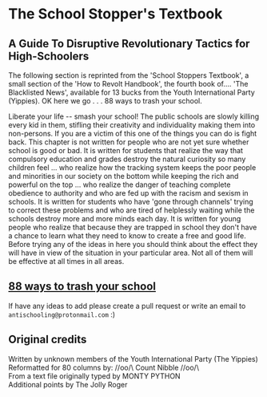 # The School Stopper's Textbook
## A Guide To Disruptive Revolutionary Tactics for High-Schoolers

The following section is reprinted from the 'School Stoppers Textbook', a small section of the 'How to Revolt Handbook', the fourth book of.... 'The Blacklisted News', available for 13 bucks from the Youth International Party (Yippies). OK here we go . . . 88 ways to trash your school.

Liberate your life -- smash your school! The public schools are slowly killing every kid in them, stifling their creativity and individuality making them into non-persons. If you are a victim of this one of the things you can do is fight back.
This chapter is not written for people who are not yet sure whether school is good or bad. It is written for students that realize the way that compulsory education and grades destroy the natural curiosity so many children feel ... who realize how the tracking system keeps the poor people and minorities in our society on the bottom while keeping the rich and powerful on the top ... who realize the danger of teaching complete obedience to authority and who are fed up with the racism and sexism in schools. It is written for students who have 'gone through channels' trying to correct these problems and who are tired of helplessly waiting while the schools destroy more and more minds each day. It is written for young people who realize that because they are trapped in school they don't have a chance to learn what they need to know to create a free and good life.
Before trying any of the ideas in here you should think about the effect they will have in view of the situation in your particular area. Not all of them will be effective at all times in all areas.

[88 ways to trash your school](https://github.com/AntiSchooling/The-School-Stoppers-Textbook/blob/master/The%20School%20Stoppers%20Textbook.txt)
---
If have any ideas to add please create a pull request or write an email to `antischooling@protonmail.com` :)
## Original credits
Written by unknown members of the Youth International Party (The Yippies) \
Reformatted for 80 columns by: //oo/\ Count Nibble //oo/\ \
From a text file originally typed by MONTY PYTHON \
Additional points by The Jolly Roger
